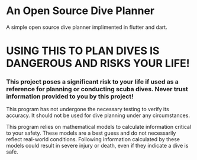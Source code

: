 # An Open Source Dive Planner

A simple open source dive planner implimented in flutter and dart.

# USING THIS TO PLAN DIVES IS DANGEROUS AND RISKS YOUR LIFE!
### This project poses a significant risk to your life if used as a reference for planning or conducting scuba dives. Never trust information provided to you by this project!

This program has not undergone the necessary testing to verify its accuracy. It should not be used for dive planning under any circumstances.

This program relies on mathematical models to calculate information critical to your safety. These models are a best guess and do not necessarily reflect real-world conditions. Following information calculated by these models could result in severe injury or death, even if they indicate a dive is safe.